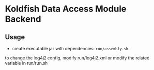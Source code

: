 # Koldfish Data Access Module Backend
<meta property="http://purl.org/dc/elements/1.1/creator" content="Leon Kastler" />

## Usage
- create executable jar with dependencies: `run/assembly.sh`

to change the log4j2 config, modify run/log4j2.xml or modify the related variable in run/run.sh
